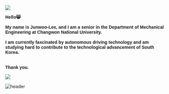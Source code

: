 <img src="https://capsule-render.vercel.app/api?type=waving&color=000080&height=150&section=header" />
<p style="font-family: Arial; font-weight: bold;">
    Hello😸 <br><br>
    My name is Junwoo-Lee, and I am a senior in the Department of Mechanical Engineering at Changwon National University. <br><br>
    I am currently fascinated by autonomous driving technology and am studying hard to contribute to the technological advancement of South Korea. <br>
   <br><br>
    Thank you.
</p>

<img src="https://capsule-render.vercel.app/api?type=waving&color=000080&height=150&section=footer" />


![header](https://capsule-render.vercel.app/api?type=venom)
